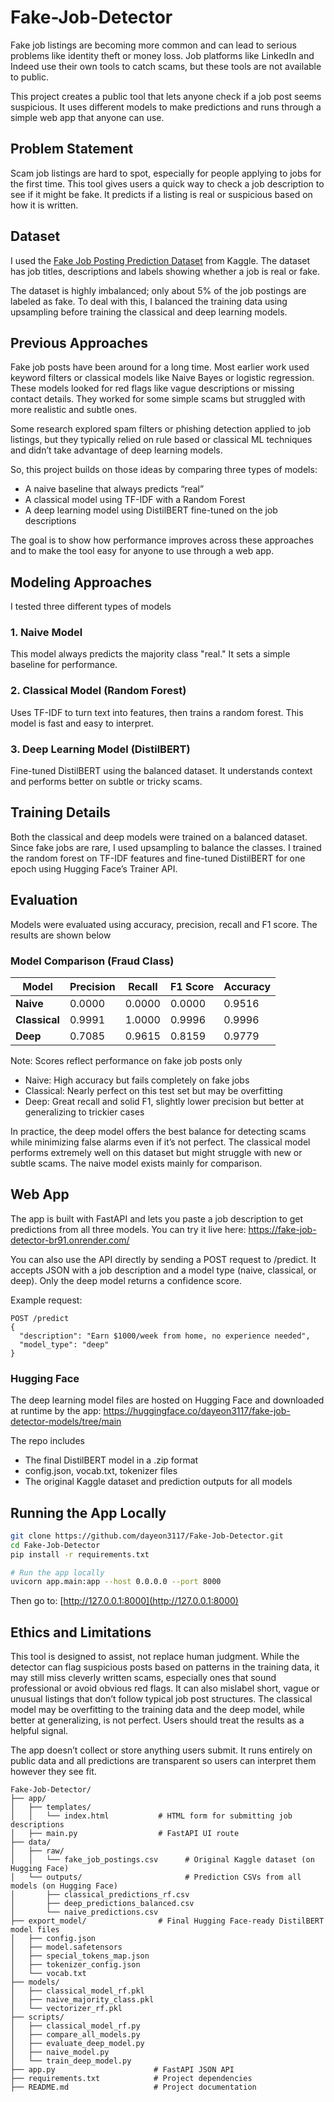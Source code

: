 # Fake-Job-Detector

Fake job listings are becoming more common and can lead to serious problems like identity theft or money loss. Job platforms like LinkedIn and Indeed use their own tools to catch scams, but these tools are not available to public.

This project creates a public tool that lets anyone check if a job post seems suspicious. It uses different models to make predictions and runs through a simple web app that anyone can use.

## Problem Statement

Scam job listings are hard to spot, especially for people applying to jobs for the first time. This tool gives users a quick way to check a job description to see if it might be fake. It predicts if a listing is real or suspicious based on how it is written.

## Dataset

I used the [Fake Job Posting Prediction Dataset](https://www.kaggle.com/datasets/shivamb/real-or-fake-fake-jobposting-prediction) from Kaggle. The dataset has job titles, descriptions and labels showing whether a job is real or fake.

The dataset is highly imbalanced; only about 5% of the job postings are labeled as fake. To deal with this, I balanced the training data using upsampling before training the classical and deep learning models.

## Previous Approaches

Fake job posts have been around for a long time. Most earlier work used keyword filters or classical models like Naive Bayes or logistic regression. These models looked for red flags like vague descriptions or missing contact details. They worked for some simple scams but struggled with more realistic and subtle ones.

Some research explored spam filters or phishing detection applied to job listings, but they typically relied on rule based or classical ML techniques and didn’t take advantage of deep learning models.

So, this project builds on those ideas by comparing three types of models:
- A naive baseline that always predicts “real”
- A classical model using TF-IDF with a Random Forest
- A deep learning model using DistilBERT fine-tuned on the job descriptions

The goal is to show how performance improves across these approaches and to make the tool easy for anyone to use through a web app.

## Modeling Approaches

I tested three different types of models

### 1. Naive Model
This model always predicts the majority class "real." It sets a simple baseline for performance.

### 2. Classical Model (Random Forest)
Uses TF-IDF to turn text into features, then trains a random forest. This model is fast and easy to interpret.

### 3. Deep Learning Model (DistilBERT)
Fine-tuned DistilBERT using the balanced dataset. It understands context and performs better on subtle or tricky scams.

## Training Details

Both the classical and deep models were trained on a balanced dataset. Since fake jobs are rare, I used upsampling to balance the classes. I trained the random forest on TF-IDF features and fine-tuned DistilBERT for one epoch using Hugging Face’s Trainer API.

## Evaluation

Models were evaluated using accuracy, precision, recall and F1 score. The results are shown below

### Model Comparison (Fraud Class)

| Model              | Precision | Recall | F1 Score | Accuracy |
|--------------------|-----------|--------|----------|----------|
| **Naive**          | 0.0000    | 0.0000 | 0.0000   | 0.9516   |
| **Classical**      | 0.9991    | 1.0000 | 0.9996   | 0.9996   |
| **Deep**           | 0.7085    | 0.9615 | 0.8159   | 0.9779   |

Note: Scores reflect performance on fake job posts only

- Naive: High accuracy but fails completely on fake jobs
- Classical: Nearly perfect on this test set but may be overfitting
- Deep: Great recall and solid F1, slightly lower precision but better at generalizing to trickier cases

In practice, the deep model offers the best balance for detecting scams while minimizing false alarms even if it’s not perfect. The classical model performs extremely well on this dataset but might struggle with new or subtle scams. The naive model exists mainly for comparison.

## Web App

The app is built with FastAPI and lets you paste a job description to get predictions from all three models. You can try it live here:
https://fake-job-detector-br91.onrender.com/

You can also use the API directly by sending a POST request to /predict. It accepts JSON with a job description and a model type (naive, classical, or deep). Only the deep model returns a confidence score.

Example request:
```
POST /predict
{
  "description": "Earn $1000/week from home, no experience needed",
  "model_type": "deep"
}
```

### Hugging Face

The deep learning model files are hosted on Hugging Face and downloaded at runtime by the app:
https://huggingface.co/dayeon3117/fake-job-detector-models/tree/main

The repo includes
- The final DistilBERT model in a .zip format
- config.json, vocab.txt, tokenizer files
- The original Kaggle dataset and prediction outputs for all models

## Running the App Locally

```bash
git clone https://github.com/dayeon3117/Fake-Job-Detector.git
cd Fake-Job-Detector
pip install -r requirements.txt

# Run the app locally
uvicorn app.main:app --host 0.0.0.0 --port 8000
```

Then go to:
[http://127.0.0.1:8000](http://127.0.0.1:8000)

## Ethics and Limitations

This tool is designed to assist, not replace human judgment. While the detector can flag suspicious posts based on patterns in the training data, it may still miss cleverly written scams, especially ones that sound professional or avoid obvious red flags. It can also mislabel short, vague or unusual listings that don’t follow typical job post structures. The classical model may be overfitting to the training data and the deep model, while better at generalizing, is not perfect. Users should treat the results as a helpful signal.

The app doesn’t collect or store anything users submit. It runs entirely on public data and all predictions are transparent so users can interpret them however they see fit.

```
Fake-Job-Detector/
├── app/
│   ├── templates/
│   │   └── index.html           # HTML form for submitting job descriptions
│   ├── main.py                  # FastAPI UI route
├── data/
│   ├── raw/
│   │   └── fake_job_postings.csv      # Original Kaggle dataset (on Hugging Face)
│   └── outputs/                       # Prediction CSVs from all models (on Hugging Face)
│       ├── classical_predictions_rf.csv
│       ├── deep_predictions_balanced.csv
│       └── naive_predictions.csv
├── export_model/                # Final Hugging Face-ready DistilBERT model files
│   ├── config.json
│   ├── model.safetensors
│   ├── special_tokens_map.json
│   ├── tokenizer_config.json
│   └── vocab.txt
├── models/
│   ├── classical_model_rf.pkl
│   ├── naive_majority_class.pkl
│   └── vectorizer_rf.pkl
├── scripts/
│   ├── classical_model_rf.py
│   ├── compare_all_models.py
│   ├── evaluate_deep_model.py
│   ├── naive_model.py
│   └── train_deep_model.py
├── app.py                      # FastAPI JSON API 
├── requirements.txt            # Project dependencies
├── README.md                   # Project documentation
```
